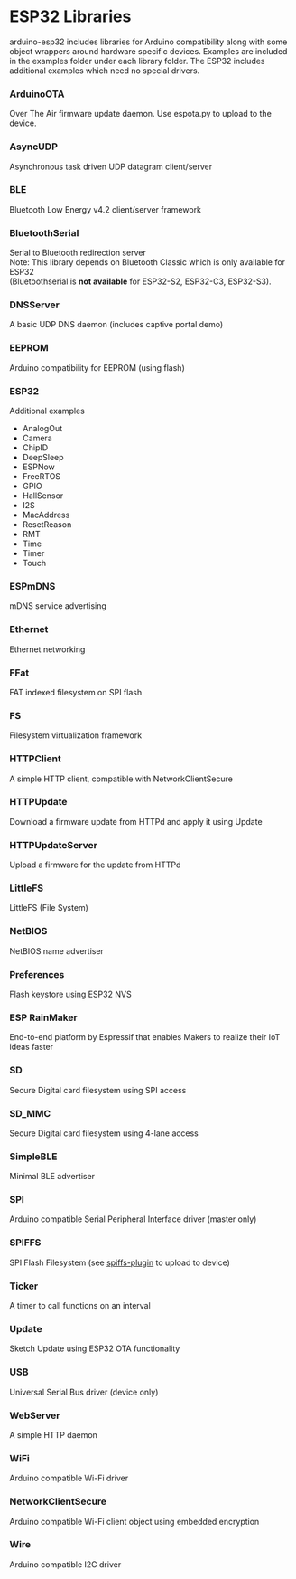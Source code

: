 # ESP32 Libraries

arduino-esp32 includes libraries for Arduino compatibility along with some object wrappers around hardware specific devices. Examples are included in the examples folder under each library folder. The ESP32 includes additional examples which need no special drivers.

### ArduinoOTA
  Over The Air firmware update daemon. Use espota.py to upload to the device.

### AsyncUDP
  Asynchronous task driven UDP datagram client/server

### BLE
  Bluetooth Low Energy v4.2 client/server framework

### BluetoothSerial
  Serial to Bluetooth redirection server\
  Note: This library depends on Bluetooth Classic which is only available for ESP32\
  (Bluetoothserial is **not available** for ESP32-S2, ESP32-C3, ESP32-S3).

### DNSServer
  A basic UDP DNS daemon (includes captive portal demo)

### EEPROM
  Arduino compatibility for EEPROM (using flash)

### ESP32
  Additional examples
  * AnalogOut
  * Camera
  * ChipID
  * DeepSleep
  * ESPNow
  * FreeRTOS
  * GPIO
  * HallSensor
  * I2S
  * MacAddress
  * ResetReason
  * RMT
  * Time
  * Timer
  * Touch

### ESPmDNS
  mDNS service advertising

### Ethernet
  Ethernet networking

### FFat
  FAT indexed filesystem on SPI flash

### FS
  Filesystem virtualization framework

### HTTPClient
  A simple HTTP client, compatible with NetworkClientSecure

### HTTPUpdate
  Download a firmware update from HTTPd and apply it using Update

### HTTPUpdateServer
  Upload a firmware for the update from HTTPd

### LittleFS
  LittleFS (File System)

### NetBIOS
  NetBIOS name advertiser

### Preferences
  Flash keystore using ESP32 NVS

### ESP RainMaker
  End-to-end platform by Espressif that enables Makers to realize their IoT ideas faster

### SD
  Secure Digital card filesystem using SPI access

### SD_MMC
  Secure Digital card filesystem using 4-lane access

### SimpleBLE
  Minimal BLE advertiser

### SPI
  Arduino compatible Serial Peripheral Interface driver (master only)

### SPIFFS
  SPI Flash Filesystem (see [spiffs-plugin](https://github.com/me-no-dev/arduino-esp32fs-plugin) to upload to device)

### Ticker
  A timer to call functions on an interval

### Update
  Sketch Update using ESP32 OTA functionality

### USB
  Universal Serial Bus driver (device only)

### WebServer
  A simple HTTP daemon

<!-- vale off -->
### WiFi
<!-- vale on -->
  Arduino compatible Wi-Fi driver

### NetworkClientSecure
  Arduino compatible Wi-Fi client object using embedded encryption

### Wire
  Arduino compatible I2C driver
